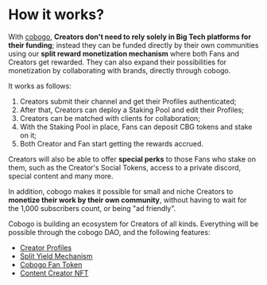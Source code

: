 # How it works?

With [cobogo](https://cobogo.social/), **Creators don't need to rely solely in Big Tech platforms for their funding**; instead they can be funded directly by their own communities using our **split reward monetization mechanism** where both Fans and Creators get rewarded. They can also expand their possibilities for monetization by collaborating with brands, directly through cobogo.

It works as follows:

1. Creators submit their channel and get their Profiles authenticated;
2. After that, Creators can deploy a Staking Pool and edit their Profiles;
3. Creators can be matched with clients for collaboration;
4. With the Staking Pool in place, Fans can deposit CBG tokens and stake on it;
5. Both Creator and Fan start getting the rewards accrued.

Creators will also be able to offer **special perks** to those Fans who stake on them, such as the Creator's Social Tokens, access to a private discord, special content and many more.

In addition, cobogo makes it possible for small and niche Creators to **monetize their work by their own community**, without having to wait for the 1,000 subscribers count, or being "ad friendly".

Cobogo is building an ecosystem for Creators of all kinds. Everything will be possible through the cobogo DAO, and the following features:

* [Creator Profiles](creator-profiles.md)
* [Split Yield Mechanism](funding-mechanism.md)
* [Cobogo Fan Token](nft-as-proof-of-active-patronage.md)
* [Content Creator NFT](content-creator-nft.md)
